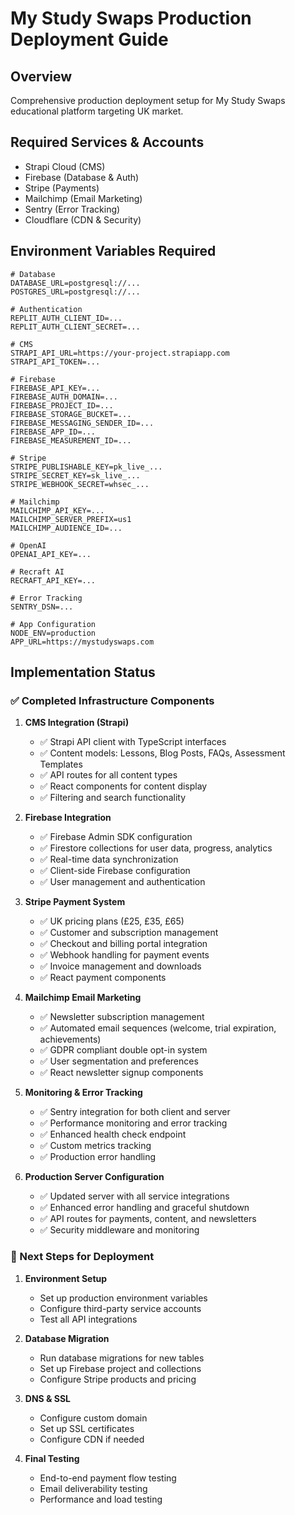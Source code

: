 # My Study Swaps Production Deployment Guide

## Overview
Comprehensive production deployment setup for My Study Swaps educational platform targeting UK market.

## Required Services & Accounts
- Strapi Cloud (CMS)
- Firebase (Database & Auth)
- Stripe (Payments)
- Mailchimp (Email Marketing)
- Sentry (Error Tracking)
- Cloudflare (CDN & Security)

## Environment Variables Required
```
# Database
DATABASE_URL=postgresql://...
POSTGRES_URL=postgresql://...

# Authentication
REPLIT_AUTH_CLIENT_ID=...
REPLIT_AUTH_CLIENT_SECRET=...

# CMS
STRAPI_API_URL=https://your-project.strapiapp.com
STRAPI_API_TOKEN=...

# Firebase
FIREBASE_API_KEY=...
FIREBASE_AUTH_DOMAIN=...
FIREBASE_PROJECT_ID=...
FIREBASE_STORAGE_BUCKET=...
FIREBASE_MESSAGING_SENDER_ID=...
FIREBASE_APP_ID=...
FIREBASE_MEASUREMENT_ID=...

# Stripe
STRIPE_PUBLISHABLE_KEY=pk_live_...
STRIPE_SECRET_KEY=sk_live_...
STRIPE_WEBHOOK_SECRET=whsec_...

# Mailchimp
MAILCHIMP_API_KEY=...
MAILCHIMP_SERVER_PREFIX=us1
MAILCHIMP_AUDIENCE_ID=...

# OpenAI
OPENAI_API_KEY=...

# Recraft AI
RECRAFT_API_KEY=...

# Error Tracking
SENTRY_DSN=...

# App Configuration
NODE_ENV=production
APP_URL=https://mystudyswaps.com
```

## Implementation Status

### ✅ Completed Infrastructure Components

1. **CMS Integration (Strapi)**
   - ✅ Strapi API client with TypeScript interfaces
   - ✅ Content models: Lessons, Blog Posts, FAQs, Assessment Templates
   - ✅ API routes for all content types
   - ✅ React components for content display
   - ✅ Filtering and search functionality

2. **Firebase Integration**
   - ✅ Firebase Admin SDK configuration
   - ✅ Firestore collections for user data, progress, analytics
   - ✅ Real-time data synchronization
   - ✅ Client-side Firebase configuration
   - ✅ User management and authentication

3. **Stripe Payment System**
   - ✅ UK pricing plans (£25, £35, £65)
   - ✅ Customer and subscription management
   - ✅ Checkout and billing portal integration
   - ✅ Webhook handling for payment events
   - ✅ Invoice management and downloads
   - ✅ React payment components

4. **Mailchimp Email Marketing**
   - ✅ Newsletter subscription management
   - ✅ Automated email sequences (welcome, trial expiration, achievements)
   - ✅ GDPR compliant double opt-in system
   - ✅ User segmentation and preferences
   - ✅ React newsletter signup components

5. **Monitoring & Error Tracking**
   - ✅ Sentry integration for both client and server
   - ✅ Performance monitoring and error tracking
   - ✅ Enhanced health check endpoint
   - ✅ Custom metrics tracking
   - ✅ Production error handling

6. **Production Server Configuration**
   - ✅ Updated server with all service integrations
   - ✅ Enhanced error handling and graceful shutdown
   - ✅ API routes for payments, content, and newsletters
   - ✅ Security middleware and monitoring

### 🔄 Next Steps for Deployment

1. **Environment Setup**
   - Set up production environment variables
   - Configure third-party service accounts
   - Test all API integrations

2. **Database Migration**
   - Run database migrations for new tables
   - Set up Firebase project and collections
   - Configure Stripe products and pricing

3. **DNS & SSL**
   - Configure custom domain
   - Set up SSL certificates
   - Configure CDN if needed

4. **Final Testing**
   - End-to-end payment flow testing
   - Email deliverability testing
   - Performance and load testing
